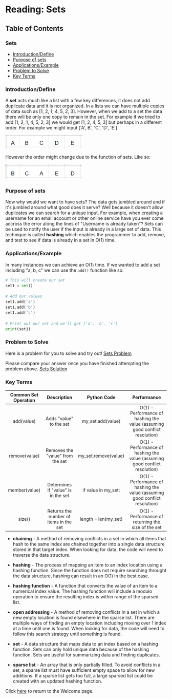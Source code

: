  # Reading: Sets

 ## Table of Contents

### Sets
* [Introduction/Define](#h1)
* [Purpose of sets](#h2)
* [Applications/Example](#h4)
* [Problem to Solve](#h6)
* [Key Terms](#h7)

### <a name="h1"></a>**Introduction/Define**
A **set** acts much like a list with a few key differences, it does not add duplicate data and it is not organized. In a lists we can have multiple copies of data such as [1, 2, 1, 4, 5, 2, 3]. However, when we add to a set the data there will be only one copy to remain in the set. For example if we tried to add [1, 2, 1, 4, 5, 2, 3] we would get [1, 2, 4, 5, 3] but perhaps in a different order.
For example we might input ['A', B', 'C', 'D', 'E']

![Set Picture](Set_Picture.PNG "Set Example")

However the order might change due to the function of sets. Like so:

![Set Order Example](Set_Order_Example.PNG "Order example")

### <a name="h2"></a>**Purpose of sets**
Now why would we want to have sets? The data gets jumbled around and if it's jumbled around what good does it serve? Well because it doesn't allow duplicates we can search for a unique input. For example, when creating a username for an email account or other online service have you ever come accross the error along the lines of "Username is already taken"? Sets can be used to notify the user if the input is already in a large set of data. This technique is called **hashing** which enables the programmer to add, remove, and test to see if data is already in a set in O(1) time.

### <a name="h4"></a>**Applications/Example**
In many instances we can achieve an O(1) time. If we wanted to add a set including "a, b, c" we can use the `add()` function like so:

```python
# This will create our set
set1 = set()

# Add our values
set1.add('a')
set1.add('b')
set1.add('c')

# Print out our set and we'll get ['a', 'b'. 'c']
print(set1)
```

### <a name="h6"></a>**Problem to Solve**
Here is a problem for you to solve and try out! [Sets Problem](Sets_Solve-2.1.py)

Please compare your answer once you have finished attempting the problem above. [Sets Solution](Sets_Solve_Answer-2.1.py)
### <a name="h7"></a>**Key Terms**

|Common Set Operation|    Description   |      Python Code     |    Performance    |
|:--------------------:|:----------------:|:--------------------:|:-----------------:|
|add(value)          |Adds "value" to the set|my_set.add(value)|O(1) - Performance of hashing the value (assuming good conflict resolution)|
|remove(value)       |Removes the "value" from the set|my_set.remove(value)|O(1) - Performance of hashing the value (assuming good conflict resolution)|
|member(value)       |Determines if "value" is in the set|if value in my_set:|O(1) - Performance of hashing the value (assuming good conflict resolution)|
|size()              |Returns the number of items in the set|length = len(my_set)|O(1) - Performance of returning the size of the set|

* **chaining** - A method of removing conflicts in a set in which all items that hash to the same index are chained together into a single data structure stored in that target index. When looking for data, the code will need to traverse the data structure.

* **hashing** - The process of mapping an item to an index location using a hashing function. Since the function does not require searching throught the data structure, hashing can result in an O(1) in the best case.

* **hashing function** - A function that converts the value of an item to a numerical index value. The hashing function will include a modulo operation to ensure the resulting index is within range of the sparsed list.

* **open addressing** - A method of removing conflicts in a set in which a new empty location is found elsewhere in the sparse list. There are multiple ways of finding an empty location including moving over 1 index at a time until one is found. When looking for data, the code will need to follow this search strategy until something is found.

* **set** - A data structure that maps data to an index based on a hashing function. Sets can only hold unique data because of the hashing function. Sets are useful for summarizing data and finding duplicates.

* **sparse list** - An array that is only partially filled. To avoid conflicts in a set, a sparse list must have sufficient empty space to allow for new additions. If a sparse list gets too full, a large sparsed list could be created with an updated hashing function.

Click [here](https://github.com/wjacobb/DS-FinalProject/blob/main/DS-FinalProject/Welcome.md) to return to the Welcome page.

